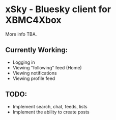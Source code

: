 # xSky - Bluesky client for XBMC4Xbox

More info TBA.

## Currently Working:
- Logging in
- Viewing "following" feed (Home)
- Viewing notifications
- Viewing profile feed

## TODO:
- Implement search, chat, feeds, lists
- Implement the ability to create posts
